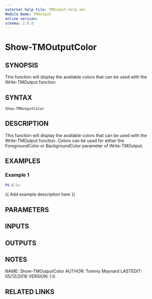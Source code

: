 ```yaml
---
external help file: TMOutput-help.xml
Module Name: TMOutput
online version:
schema: 2.0.0
---
```


# Show-TMOutputColor

## SYNOPSIS
This function will display the available colors that can be used with the Write-TMOutput function.

## SYNTAX

```
Show-TMOutputColor
```

## DESCRIPTION
This function will display the available colors that can be used with the Write-TMOutput function.
Colors can be used for either the ForegroundColor or BackgroundColor parameter of Write-TMOutput.

## EXAMPLES

### Example 1
```powershell
PS C:\> 
```

{{ Add example description here }}

## PARAMETERS

## INPUTS

## OUTPUTS

## NOTES
NAME: Show-TMOutputColor
AUTHOR: Tommy Maynard
LASTEDIT: 05/12/2016
VERSION: 1.0

## RELATED LINKS
